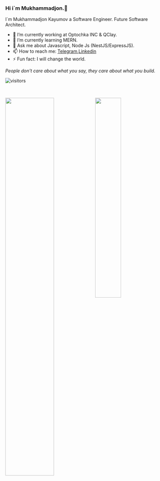### Hi i`m Mukhammadjon.👋
I`m Mukhammadjon Kayumov  a Software Engineer. Future Software Architect.

  - 🔭 I’m currently working at Optochka INC & QClay.
  - 🌱 I’m currently learning MERN.
  - 💬 Ask me about Javascript, Node Js (NestJS/ExpressJS).
  - 📫 How to reach me: [Telegram](https://t.me/mukhammadjon571),[Linkedin](https://www.linkedin.com/in/mukhammadjon-kayumov-a59039202)
  - ⚡ Fun fact: I will change the world.

*People don't care about what you say, they care about what you build.*

 ![visitors](https://visitor-badge.glitch.me/badge?page_id=page.id&left_color=black&right_color=blue)
 
 
  <br/>
  <div display="flex">
  <p>
     <img width="55%" align="top" src="https://github-readme-stats.vercel.app/api?username=Mukhammadjon571&show_icons=true&hide_border=true&&count_private=true&include_all_commits=true&theme=gotham" />
    <img width="40%" align="top" src="https://github-readme-stats.vercel.app/api/top-langs/?username=Mukhammadjon571&exclude_repo=KNN-Image-Classification&show_icons=true&hide_border=true&layout=compact&langs_count=8&theme=gotham"/>
  </p>
</div>


